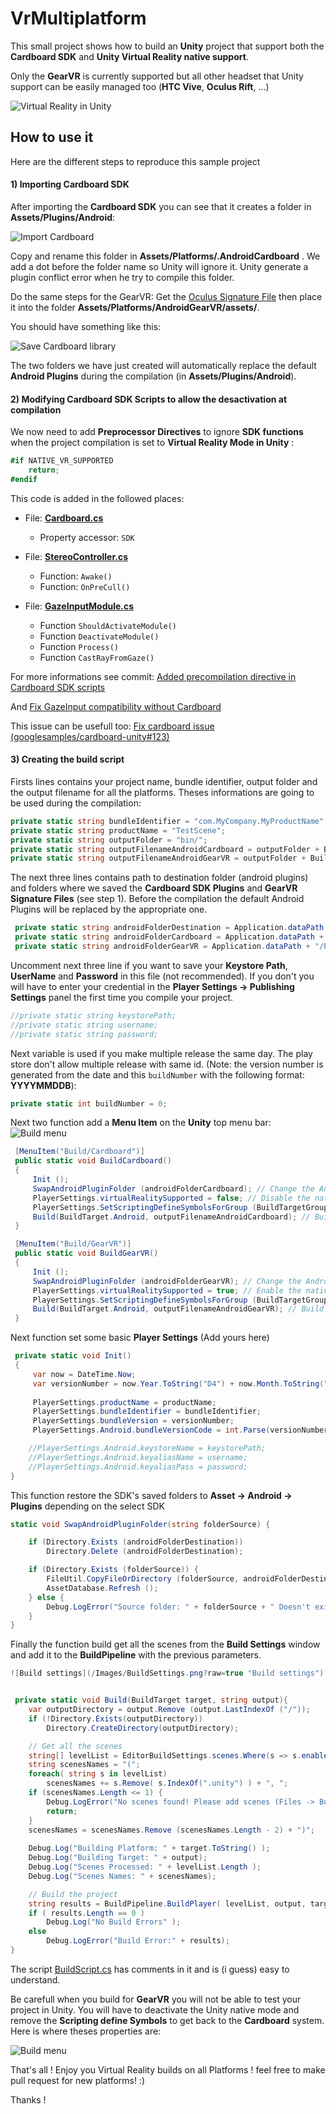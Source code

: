 # VrMultiplatform

This small project shows how to build an **Unity** project that support both the **Cardboard SDK** and **Unity Virtual Reality native support**.

Only the **GearVR** is currently supported but all other headset that Unity support can be easily managed too (**HTC Vive**, **Oculus Rift**, ...)


![Virtual Reality in Unity](/Images/VirtualRealitySupportedUnity.png?raw=true "Virtual Reality in Unity")


## How to use it

Here are the different steps to reproduce this sample project


#### 1) Importing Cardboard SDK


After importing the **Cardboard SDK** you can see that it creates a folder in **Assets/Plugins/Android**:

![Import Cardboard](/Images/ImportCardboard.png?raw=true "Import Cardboard")


Copy and rename this folder in **Assets/Platforms/.AndroidCardboard** . We add a dot before the folder name so Unity will ignore it. Unity generate a plugin conflict error when he try to compile this folder.

Do the same steps for the GearVR: Get the [Oculus Signature File](https://developer.oculus.com/osig/) then place it into the folder **Assets/Platforms/AndroidGearVR/assets/**.

You should have something like this:

![Save Cardboard library](/Images/SaveCardboardLib.png?raw=true "Save Cardboard library")

The two folders we have just created will automatically replace the default **Android Plugins** during the compilation (in **Assets/Plugins/Android**).


#### 2) Modifying Cardboard SDK Scripts to allow the desactivation at compilation

We now need to add **Preprocessor Directives** to ignore **SDK functions** when the project compilation is set to **Virtual Reality Mode in Unity** :

```C#
#if NATIVE_VR_SUPPORTED
    return;
#endif
```

This code is added in the followed places:
* File: **[Cardboard.cs](/Assets/Cardboard/Scripts/Cardboard.cs)**
   * Property accessor: ``SDK``
   
* File: **[StereoController.cs](/Assets/Cardboard/Scripts/StereoController.cs)**
   * Function: ``Awake()``
   * Function: ``OnPreCull()``

* File: **[GazeInputModule.cs](/Assets/Cardboard/Scripts/GazeInputModule.cs)**
   * Function ``ShouldActivateModule()``
   * Function ``DeactivateModule()``
   * Function ``Process()``
   * Function ``CastRayFromGaze()``

For more informations see commit: [Added precompilation directive in Cardboard SDK scripts](/../../commit/a162a61fc24867639bbfb2554cf0bcfd56585a1b)

And [Fix GazeInput compatibility without Cardboard](https://github.com/ludo6577/VrMultiplatform/commit/444a81e45419137087dcafd158b6dbb341d2673a)

This issue can be usefull too: [Fix cardboard issue (googlesamples/cardboard-unity#123)](https://github.com/ludo6577/VrMultiplatform/commit/14752a197a753864c5c0d23ca47c2b16d8f9c1c7)

#### 3) Creating the build script

Firsts lines contains your project name, bundle identifier, output folder and the output filename for all the platforms. Theses informations are going to be used during the compilation:

```C#
private static string bundleIdentifier = "com.MyCompany.MyProductName";
private static string productName = "TestScene";
private static string outputFolder = "bin/";
private static string outputFilenameAndroidCardboard = outputFolder + BuildScript.productName + "Cardboard.apk";
private static string outputFilenameAndroidGearVR = outputFolder + BuildScript.productName + "GearVR.apk";
```
	 
The next three lines contains path to destination folder (android plugins) and folders where we saved the **Cardboard SDK Plugins** and **GearVR Signature Files** (see step 1). Before the compilation the default Android Plugins will be replaced by the appropriate one.

```C#
 private static string androidFolderDestination = Application.dataPath + "/Plugins/Android/";
 private static string androidFolderCardboard = Application.dataPath + "/Plateforms/.AndroidCardboard/";
 private static string androidFolderGearVR = Application.dataPath + "/Plateforms/AndroidGearVR/";
```

Uncomment next three line if you want to save your **Keystore Path**, **UserName** and **Password** in this file (not recommended).
If you don't you will have to enter your credential in the **Player Settings -> Publishing Settings** panel the first time you compile your project.

```C#
//private static string keystorePath;
//private static string username;
//private static string password;
```

Next variable is used if you make multiple release the same day. The play store don't allow multiple release with same id. (Note: the version number is generated from the date and this ``buildNumber`` with the following format: **YYYYMMDDB**):

```C#
private static int buildNumber = 0;
```
	 
Next two function add a **Menu Item** on the **Unity** top menu bar:
![Build menu](/Images/BuildMenu.png?raw=true "Build menu")
	
```C#
 [MenuItem("Build/Cardboard")]
 public static void BuildCardboard()
 {
	 Init ();
	 SwapAndroidPluginFolder (androidFolderCardboard); // Change the Android Plugin
	 PlayerSettings.virtualRealitySupported = false; // Disable the native Unity VR support
	 PlayerSettings.SetScriptingDefineSymbolsForGroup (BuildTargetGroup.Android, ""); // Remove precompilation symbol
	 Build(BuildTarget.Android, outputFilenameAndroidCardboard); // Build the project
 }

 [MenuItem("Build/GearVR")]
 public static void BuildGearVR()
 {
	 Init ();
	 SwapAndroidPluginFolder (androidFolderGearVR); // Change the Android Plugin
	 PlayerSettings.virtualRealitySupported = true; // Enable the native Unity VR support
	 PlayerSettings.SetScriptingDefineSymbolsForGroup (BuildTargetGroup.Android, "NATIVE_VR_SUPPORTED"); // Add a precompilation symbol to disable the cardboard SDK
	 Build(BuildTarget.Android, outputFilenameAndroidGearVR); // Build the project
 }
```

Next function set some basic **Player Settings** (Add yours here)

```C#
 private static void Init()
 {
	 var now = DateTime.Now;
	 var versionNumber = now.Year.ToString("D4") + now.Month.ToString("D2") + now.Day.ToString("D2") + buildNumber.ToString("D2"); //Version number: YYYYMMDDB
	
	 PlayerSettings.productName = productName;
	 PlayerSettings.bundleIdentifier = bundleIdentifier;
	 PlayerSettings.bundleVersion = versionNumber;
	 PlayerSettings.Android.bundleVersionCode = int.Parse(versionNumber);

	//PlayerSettings.Android.keystoreName = keystorePath;
	//PlayerSettings.Android.keyaliasName = username;
	//PlayerSettings.Android.keyaliasPass = password;
}	 
```
	 
	 
This function restore the SDK's saved folders to **Asset -> Android -> Plugins** depending on the select SDK

```C#
static void SwapAndroidPluginFolder(string folderSource) {

	if (Directory.Exists (androidFolderDestination)) 
		Directory.Delete (androidFolderDestination);

	if (Directory.Exists (folderSource)) {
		FileUtil.CopyFileOrDirectory (folderSource, androidFolderDestination);		
		AssetDatabase.Refresh ();
	} else {
		Debug.LogError("Source folder: " + folderSource + " Doesn't exist");
	}
}
```
	
	
Finally the function build get all the scenes from the **Build Settings** window and add it to the **BuildPipeline** with the previous parameters.

```C#
![Build settings](/Images/BuildSettings.png?raw=true "Build settings")


 private static void Build(BuildTarget target, string output){		
	var outputDirectory = output.Remove (output.LastIndexOf ("/"));
	if (!Directory.Exists(outputDirectory))
		Directory.CreateDirectory(outputDirectory);

	// Get all the scenes
	string[] levelList = EditorBuildSettings.scenes.Where(s => s.enabled).Select(s => s.path).ToArray();
	string scenesNames = "(";
	foreach( string s in levelList)
		scenesNames += s.Remove( s.IndexOf(".unity") ) + ", ";
	if (scenesNames.Length <= 1) {
		Debug.LogError("No scenes found! Please add scenes (Files -> Build Settings -> Scenes in build");
		return;
	}
	scenesNames = scenesNames.Remove (scenesNames.Length - 2) + ")";
	
	Debug.Log("Building Platform: " + target.ToString() );
	Debug.Log("Building Target: " + output);
	Debug.Log("Scenes Processed: " + levelList.Length );		
	Debug.Log("Scenes Names: " + scenesNames);

	// Build the project
	string results = BuildPipeline.BuildPlayer( levelList, output, target, BuildOptions.None );		
	if ( results.Length == 0 )
		Debug.Log("No Build Errors" );
	else
		Debug.LogError("Build Error:" + results);
}
```

The script [BuildScript.cs](/Assets/BuildScript.cs) has comments in it and is (i guess) easy to understand.

Be carefull when you build for **GearVR** you will not be able to test your project in Unity. You will have to deactivate the Unity native mode and remove the **Scripting define Symbols** to get back to the **Cardboard** system. Here is where theses properties are:

![Build menu](/Images/PlayerSettingVR.png?raw=true "Build menu")

That's all ! Enjoy you Virtual Reality builds on all Platforms ! feel free to make pull request for new platforms! :)

Thanks !











